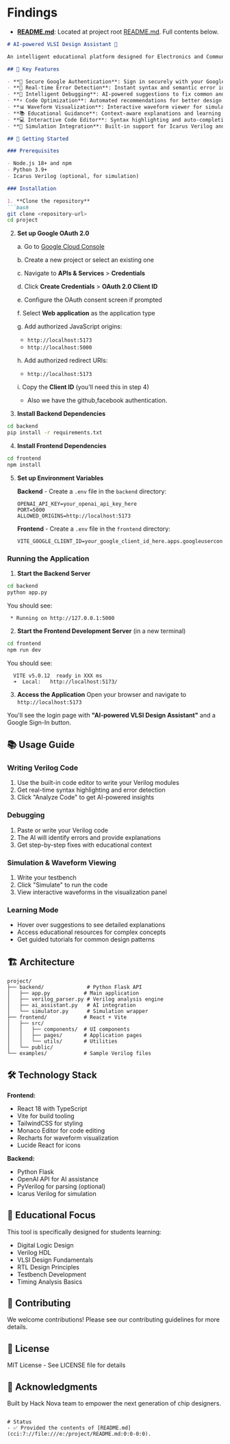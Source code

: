 



# Findings
- **[README.md](cci:7://file:///e:/project/README.md:0:0-0:0)**: Located at project root [README.md](cci:7://file:///e:/project/README.md:0:0-0:0). Full contents below.

```markdown
# AI-powered VLSI Design Assistant 🔬

An intelligent educational platform designed for Electronics and Communication Engineering students to master VLSI design and Verilog coding with AI-powered assistance.

## 🎯 Key Features

- **🔐 Secure Google Authentication**: Sign in securely with your Google account
- **🤖 Real-time Error Detection**: Instant syntax and semantic error identification in Verilog code
- **🐛 Intelligent Debugging**: AI-powered suggestions to fix common and complex issues
- **⚡ Code Optimization**: Automated recommendations for better design practices
- **📊 Waveform Visualization**: Interactive waveform viewer for simulation results
- **📚 Educational Guidance**: Context-aware explanations and learning resources
- **💻 Interactive Code Editor**: Syntax highlighting and auto-completion for Verilog
- **🔧 Simulation Integration**: Built-in support for Icarus Verilog and other simulators

## 🚀 Getting Started

### Prerequisites

- Node.js 18+ and npm
- Python 3.9+
- Icarus Verilog (optional, for simulation)

### Installation

1. **Clone the repository**
```bash
git clone <repository-url>
cd project
```

2. **Set up Google OAuth 2.0**

   a. Go to [Google Cloud Console](https://console.cloud.google.com/)
   
   b. Create a new project or select an existing one
   
   c. Navigate to **APIs & Services** > **Credentials**
   
   d. Click **Create Credentials** > **OAuth 2.0 Client ID**
   
   e. Configure the OAuth consent screen if prompted
   
   f. Select **Web application** as the application type
   
   g. Add authorized JavaScript origins:
      - `http://localhost:5173`
      - `http://localhost:5000`
   
   h. Add authorized redirect URIs:
      - `http://localhost:5173`
   
   i. Copy the **Client ID** (you'll need this in step 4)

   * Also we have the github,facebook authentication.

4. **Install Backend Dependencies**
```bash
cd backend
pip install -r requirements.txt
```

4. **Install Frontend Dependencies**
```bash
cd frontend
npm install
```

5. **Set up Environment Variables**

   **Backend** - Create a `.env` file in the `backend` directory:
   ```env
   OPENAI_API_KEY=your_openai_api_key_here
   PORT=5000
   ALLOWED_ORIGINS=http://localhost:5173
   ```

   **Frontend** - Create a `.env` file in the `frontend` directory:
   ```env
   VITE_GOOGLE_CLIENT_ID=your_google_client_id_here.apps.googleusercontent.com
   ```

### Running the Application

1. **Start the Backend Server**
```bash
cd backend
python app.py
```

You should see:
```
 * Running on http://127.0.0.1:5000
```

2. **Start the Frontend Development Server** (in a new terminal)
```bash
cd frontend
npm run dev
```

You should see:
```
  VITE v5.0.12  ready in XXX ms
  ➜  Local:   http://localhost:5173/
```

3. **Access the Application**
Open your browser and navigate to `http://localhost:5173`

You'll see the login page with **"AI-powered VLSI Design Assistant"** and a Google Sign-In button.

## 📚 Usage Guide

### Writing Verilog Code

1. Use the built-in code editor to write your Verilog modules
2. Get real-time syntax highlighting and error detection
3. Click "Analyze Code" to get AI-powered insights

### Debugging

1. Paste or write your Verilog code
2. The AI will identify errors and provide explanations
3. Get step-by-step fixes with educational context

### Simulation & Waveform Viewing

1. Write your testbench
2. Click "Simulate" to run the code
3. View interactive waveforms in the visualization panel

### Learning Mode

- Hover over suggestions to see detailed explanations
- Access educational resources for complex concepts
- Get guided tutorials for common design patterns

## 🏗️ Architecture

```
project/
├── backend/              # Python Flask API
│   ├── app.py           # Main application
│   ├── verilog_parser.py # Verilog analysis engine
│   ├── ai_assistant.py   # AI integration
│   └── simulator.py      # Simulation wrapper
├── frontend/            # React + Vite
│   ├── src/
│   │   ├── components/  # UI components
│   │   ├── pages/       # Application pages
│   │   └── utils/       # Utilities
│   └── public/
└── examples/            # Sample Verilog files
```

## 🛠️ Technology Stack

**Frontend:**
- React 18 with TypeScript
- Vite for build tooling
- TailwindCSS for styling
- Monaco Editor for code editing
- Recharts for waveform visualization
- Lucide React for icons

**Backend:**
- Python Flask
- OpenAI API for AI assistance
- PyVerilog for parsing (optional)
- Icarus Verilog for simulation

## 📖 Educational Focus

This tool is specifically designed for students learning:
- Digital Logic Design
- Verilog HDL
- VLSI Design Fundamentals
- RTL Design Principles
- Testbench Development
- Timing Analysis Basics

## 🤝 Contributing

We welcome contributions! Please see our contributing guidelines for more details.

## 📄 License

MIT License - See LICENSE file for details

## 🙏 Acknowledgments

Built by Hack Nova team to empower the next generation of chip designers.
```

# Status
- ✅ Provided the contents of [README.md](cci:7://file:///e:/project/README.md:0:0-0:0).
